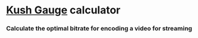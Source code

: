 # [Kush Gauge](http://blog.sporv.com/restoration-tips-kush-gauge) calculator

### Calculate the optimal bitrate for encoding a video for streaming
